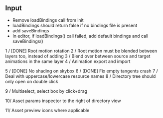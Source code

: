 ## Input
  - Remove loadBindings call from init
  - loadBindings should return false if no bindings file is present
  - add saveBindings
  - In editor, if loadBindings() call failed, add default bindings and call saveBindings()
  
1 / [DONE] Root motion rotation
2 / Root motion must be blended between layers too, instead of adding
3 / Blend over between source and target animations in the same layer
4 / Animation export and import

5 / [DONE] No shading on skybox
6 / [DONE] Fix empty tangents crash
7 / Deal with uppercase/lowercase resource names
8 / Directory tree should only open on double click

9 / Multiselect, select box by click+drag

10/ Asset params inspector to the right of directory view

11/ Asset preview icons where applicable